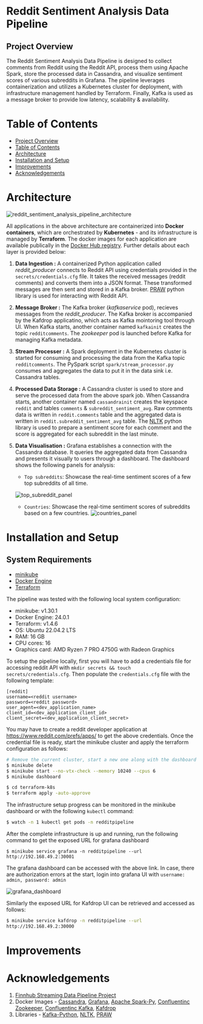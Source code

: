 # Reddit Sentiment Analysis Data Pipeline
## Project Overview
The Reddit Sentiment Analysis Data Pipeline is designed to collect comments from Reddit using the Reddit API, process them using Apache Spark, store the processed data in Cassandra, and visualize sentiment scores of various subreddits in Grafana. The pipeline leverages containerization and utilizes a Kubernetes cluster for deployment, with infrastructure management handled by Terraform. Finally, Kafka is used as a message broker to provide low latency, scalability & availability.

# Table of Contents
- [Project Overview](#project-overview)
- [Table of Contents](#table-of-contents)
- [Architecture](#architecture)
- [Installation and Setup](#installation-and-setup)
- [Improvements](#improvements)
- [Acknowledgements](#acknowledgements)

# Architecture

![reddit_sentiment_analysis_pipeline_architecture](https://raw.githubusercontent.com/nama1arpit/reddit-streaming-pipeline/main/images/Reddit%20Sentiment%20Analysis%20Data%20Pipeline.drawio.png)

All applications in the above architecture are containerized into **Docker containers**, which are orchestrated by **Kubernetes** - and its infrastructure is managed by **Terraform**. The docker images for each application are available publically in the [Docker Hub registry](https://hub.docker.com/repositories/nama1arpit). Further details about each layer is provided below:

1. **Data Ingestion :** A containerized Python application called *reddit_producer* connects to Reddit API using credentials provided in the `secrets/credentials.cfg` file. It takes the received messages (reddit comments) and converts them into a JSON format. These transformed messages are then sent and stored in a Kafka broker. [PRAW](https://praw.readthedocs.io/en/stable/) python library is used for interacting with Reddit API.

2. **Message Broker :** The Kafka broker (*kafkaservice* pod), recieves messages from the *reddit_producer*. The Kafka broker is accompanied by the Kafdrop applicatino, which acts as Kafka mointoring tool through UI. When Kafka starts, another container named `kafkainit` creates the topic `redditcomments`. The *zookeeper* pod is launched before Kafka for managing Kafka metadata.

3. **Stream Processer :** A Spark deployment in the Kubernetes cluster is started for consuming and processing the data from the Kafka topic `redditcomments`. The PySpark script `spark/stream_processor.py` consumes and aggregates the data to put it in the data sink i.e. Cassandra tables.

4. **Processed Data Storage :** A Cassandra cluster is used to store and serve the processed data from the above spark job. When Cassandra starts, another container named `cassandrainit` creates the keyspace `reddit` and tables `comments` & `subreddit_sentiment_avg`. Raw comments data is written in `reddit.comments` table and the aggregated data is written in `reddit.subreddit_sentiment_avg` table. The [NLTK](https://www.nltk.org/) python library is used to prepare a sentiment score for each comment and the score is aggregated for each subreddit in the last minute.

5. **Data Visualisation :** Grafana establishes a connection with the Cassandra database. It queries the aggregated data from Cassandra and presents it visually to users through a dashboard. The dashboard shows the following panels for analysis:

    - `Top subreddits`: Showcase the real-time sentiment scores of a few top subreddits of all time.
    <!Fill in the link>
    ![top_subreddit_panel](https://raw.githubusercontent.com/nama1arpit/reddit-streaming-pipeline/main/images/top_subreddit_panel.png)
    - `Countries`: Showcase the real-time sentiment scores of subreddits based on a few countries.
    ![countries_panel](https://raw.githubusercontent.com/nama1arpit/reddit-streaming-pipeline/main/images/countries_panel.png)

# Installation and Setup
## System Requirements
- [minikube](https://minikube.sigs.k8s.io/docs/start/)
- [Docker Engine](https://www.docker.com/)
- [Terraform](https://www.terraform.io/)

The pipeline was tested with the following local system configuration:
- minikube: v1.30.1
- Docker Engine: 24.0.1
- Terraform: v1.4.6
- OS: Ubuntu 22.04.2 LTS
- RAM: 16 GB
- CPU cores: 16
- Graphics card: AMD Ryzen 7 PRO 4750G with Radeon Graphics

To setup the pipeline locally, first you will have to add a credentials file for accessing reddit API with `mkdir secrets && touch secrets/credentials.cfg`. Then populate the `credentials.cfg` file with the following template:

```
[reddit]
username=<reddit username>
password=<reddit password>
user_agent=<dev_application_name>
client_id=<dev_application_client_id>
client_secret=<dev_application_client_secret>
```
You may have to create a reddit developer application at https://www.reddit.com/prefs/apps/ to get the above credentials. Once the credential file is ready, start the minikube cluster and apply the terraform configuration as follows:

```bash
# Remove the current cluster, start a new one along with the dashboard
$ minikube delete
$ minikube start --no-vtx-check --memory 10240 --cpus 6
$ minikube dashboard

$ cd terraform-k8s
$ terraform apply -auto-approve
```

The infrastructure setup progress can be monitored in the minikube dashboard or with the following `kubectl` command:
```bash
$ watch -n 1 kubectl get pods -n redditpipeline
```

After the complete infrastructure is up and running, run the following command to get the exposed URL for grafana dashboard

```
$ minikube service grafana -n redditpipeline --url
http://192.168.49.2:30001
```
The grafana dashboard can be accessed with the above link. In case, there are authorization errors at the start, login into grafana UI with `username: admin, password: admin`

<!Fill in the link>
![grafana_dashboard](https://raw.githubusercontent.com/nama1arpit/reddit-streaming-pipeline/main/images/grafana_dashboard.png)

Similarly the exposed URL for Kafdrop UI can be retrieved and accessed as follows:
```bash
$ minikube service kafdrop -n redditpipeline --url
http://192.168.49.2:30000
```

# Improvements

# Acknowledgements
1. [Finnhub Streaming Data Pipeline Project](https://github.com/RSKriegs/finnhub-streaming-data-pipeline)
2. Docker Images - [Cassandra](https://hub.docker.com/_/cassandra), [Grafana](https://hub.docker.com/r/grafana/grafana), [Apache Spark-Py](https://hub.docker.com/r/apache/spark-py), [Confluentinc Zookeeper](https://hub.docker.com/r/confluentinc/cp-zookeeper), [Confluentinc Kafka](https://hub.docker.com/r/confluentinc/cp-kafka/), [Kafdrop](https://hub.docker.com/r/obsidiandynamics/kafdrop)
3. Libraries - [Kafka-Python](https://kafka-python.readthedocs.io/en/master/), [NLTK](https://www.nltk.org/), [PRAW](https://praw.readthedocs.io/en/stable/)